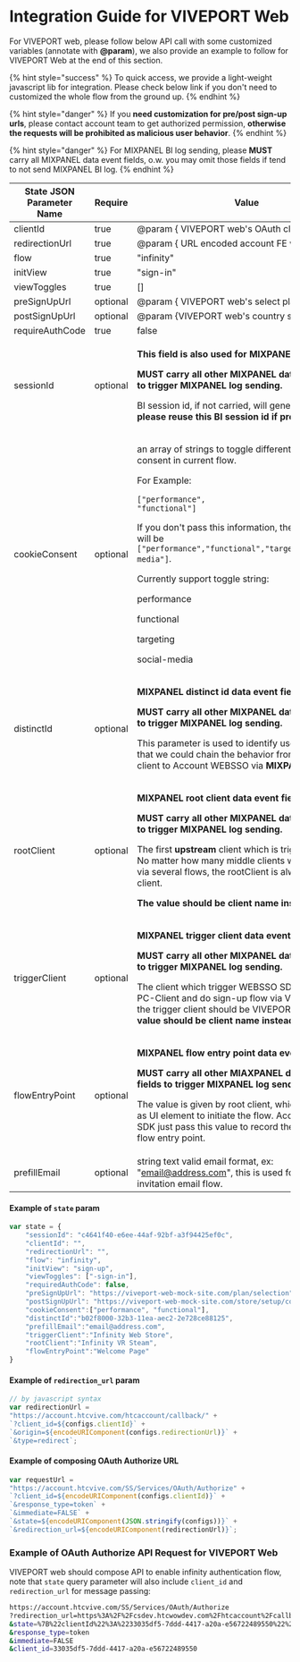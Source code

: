 # Integration Guide for VIVEPORT Web

For VIVEPORT web, please follow below API call with some customized variables (annotate with **@param**), we also provide an example to follow for VIVEPORT Web at the end of this section.

{% hint style="success" %}
To quick access, we provide a light-weight javascript lib for integration. Please check below link if you don't need to customized the whole flow from the ground up.
{% endhint %}

{% hint style="danger" %}
If you **need customization for pre/post sign-up urls**, please contact account team to get authorized permission, **otherwise the requests will be prohibited as malicious user behavior**.
{% endhint %}

{% hint style="danger" %}
For MIXPANEL BI log sending, please **MUST** carry all MIXPANEL data event fields, o.w. you may omit those fields if tend to not send MIXPANEL BI log.
{% endhint %}

| State JSON Parameter Name | Require  | Value                                                                                                                                                                                                                                                                                                                                                                                                                                                                      |
| ------------------------- | -------- | -------------------------------------------------------------------------------------------------------------------------------------------------------------------------------------------------------------------------------------------------------------------------------------------------------------------------------------------------------------------------------------------------------------------------------------------------------------------------- |
| clientId                  | true     | @param { VIVEPORT web's OAuth client id }                                                                                                                                                                                                                                                                                                                                                                                                                                  |
| redirectionUrl            | true     | @param { URL encoded account FE wrapped url }                                                                                                                                                                                                                                                                                                                                                                                                                              |
| flow                      | true     | "infinity"                                                                                                                                                                                                                                                                                                                                                                                                                                                                 |
| initView                  | true     | "sign-in"                                                                                                                                                                                                                                                                                                                                                                                                                                                                  |
| viewToggles               | true     | \[]                                                                                                                                                                                                                                                                                                                                                                                                                                                                        |
| preSignUpUrl              | optional | @param { VIVEPORT web's select plan url }                                                                                                                                                                                                                                                                                                                                                                                                                                  |
| postSignUpUrl             | optional | @param {VIVEPORT web's country setting url}                                                                                                                                                                                                                                                                                                                                                                                                                                |
| requireAuthCode           | true     | false                                                                                                                                                                                                                                                                                                                                                                                                                                                                      |
| sessionId                 | optional | <p><strong>This field is also used for MIXPANEL data event.</strong></p><p><strong>MUST carry all other MIXPANEL data event fields to trigger MIXPANEL log sending.</strong></p><p><strong></strong></p><p>BI session id, if not carried, will generate for it, <strong>please reuse this BI session id if present.</strong></p>                                                                                                                                           |
| cookieConsent             | optional | <p>an array of strings to toggle different cookie consent in current flow.</p><p>For Example:</p><p><code>["performance", "functional"]</code></p><p>If you don't pass this information, the default value will be <code>["performance","functional","targeting","social-media"]</code>.</p><p></p><p>Currently support toggle string:</p><p></p><p>performance</p><p>functional</p><p>targeting</p><p>social-media</p>                                                    |
| distinctId                | optional | <p><strong>MIXPANEL distinct id data event field</strong>.</p><p><strong>MUST carry all other MIXPANEL data event fields to trigger MIXPANEL log sending.</strong></p><p><strong></strong></p><p>This parameter is used to identify user session so that we could chain the behavior from upstream client to Account WEBSSO via <strong>MIXPANEL</strong> distinctId.</p>                                                                                                  |
| rootClient                | optional | <p><strong>MIXPANEL root client data event field.</strong> </p><p><strong>MUST carry all other MIXPANEL data event fields to trigger MIXPANEL log sending.</strong></p><p><strong></strong></p><p>The first <strong>upstream</strong> client which is triggered by user.<br>No matter how many middle clients which triggered via several flows, the rootClient is always the initiate client. </p><p><strong>The value should be client name instead of UUID</strong></p> |
| triggerClient             | optional | <p><strong>MIXPANEL trigger client data event field.</strong> </p><p><strong>MUST carry all other MIXPANEL data event fields to trigger MIXPANEL log sending.</strong></p><p><strong></strong></p><p>The client which trigger WEBSSO SDK. If user open PC-Client and do sign-up flow via VIVEPORT Store, the trigger client should be VIVEPORT Store. <strong>The value should be client name instead of UUID</strong></p>                                                 |
| flowEntryPoint            | optional | <p><strong>MIXPANEL flow entry point data event field.</strong> </p><p><strong>MUST carry all other MIAXPANEL data event fields to trigger MIXPANEL log sending.</strong></p><p><strong></strong></p><p>The value is given by root client, which described as UI element to initiate the flow. Account WEBSSO SDK just pass this value to record the data value of flow entry point.</p>                                                                                   |
| prefillEmail              | optional | string text valid email format, ex: "email@address.com", this is used for org user invitation email flow.                                                                                                                                                                                                                                                                                                                                                                  |

#### Example of `state` param

```javascript
var state = {
    "sessionId": "c4641f40-e6ee-44af-92bf-a3f94425ef0c",
    "clientId": "",
    "redirectionUrl": "",
    "flow": "infinity",
    "initView": "sign-up",
    "viewToggles": ["-sign-in"],
    "requiredAuthCode": false, 
    "preSignUpUrl": "https://viveport-web-mock-site.com/plan/selection",
    "postSignUpUrl": "https://viveport-web-mock-site.com/store/setup/country",
    "cookieConsent":["performance", "functional"],
    "distinctId":"b02f8000-32b3-11ea-aec2-2e728ce88125",
    "prefillEmail":"email@address.com",
    "triggerClient":"Infinity Web Store",
    "rootClient":"Infinity VR Steam",
    "flowEntryPoint":"Welcome Page"
}
```

#### Example of `redirection_url` param

```javascript
// by javascript syntax
var redirectionUrl = 
"https://account.htcvive.com/htcaccount/callback/" +
`?client_id=${configs.clientId}` +
`&origin=${encodeURIComponent(configs.redirectionUrl)}` +
`&type=redirect`;
```

#### Example of composing OAuth Authorize URL

```javascript
var requestUrl = 
"https://account.htcvive.com/SS/Services/OAuth/Authorize" +
`?client_id=${encodeURIComponent(configs.clientId)}` +
`&response_type=token` +
`&immediate=FALSE` +
`&state=${encodeURIComponent(JSON.stringify(configs))}` +
`&redirection_url=${encodeURIComponent(redirectionUrl)}`;
```

### Example of OAuth Authorize API Request for VIVEPORT Web

VIVEPORT web should compose API to enable infinity authentication flow, note that `state` query parameter will also include `client_id` and `redirection_url` for message passing:

```bash
https://account.htcvive.com/SS/Services/OAuth/Authorize
?redirection_url=https%3A%2F%2Fcsdev.htcwowdev.com%2Fhtcaccount%2Fcallback%2F%3Fclient_id%3D33035df5-7ddd-4417-a20a-e56722489550%26origin%3Dhttps%253A%252F%252Fid-dev-websso.htcwowdev.com%252F19%252Fdev.html%26type%3Dredirect
&state=%7B%22clientId%22%3A%2233035df5-7ddd-4417-a20a-e56722489550%22%2C%22redirectionUrl%22%3A%22https%3A%2F%2Fid-dev-websso.htcwowdev.com%2F19%2Fdev.html%22%2C%22flow%22%3A%22infinity%22%2C%22initView%22%3A%22sign-in%22%2C%22viewToggles%22%3A%5B%5D%2C%22preSignUpUrl%22%3A%22%22%2C%22postSignUpUrl%22%3A%22%22%2C%22cookieConsent%22%3A%5B%22performance%22%2C%22functional%22%5D%7D
&response_type=token
&immediate=FALSE
&client_id=33035df5-7ddd-4417-a20a-e56722489550
```
